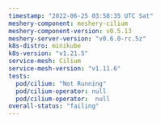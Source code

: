 ```yaml
---
timestamp: "2022-06-25 03:58:35 UTC Sat"
meshery-component: meshery-cilium
meshery-component-version: v0.5.13
meshery-server-version: "v0.6.0-rc.5z"
k8s-distro: minikube
k8s-version: "v1.21.5"
service-mesh: Cilium
service-mesh-version: "v1.11.6"
tests:
  pod/cilium: "Not Running"
  pod/cilium-operator: null
  pod/cilium-operator:  null
overall-status: "failing"
---
```


